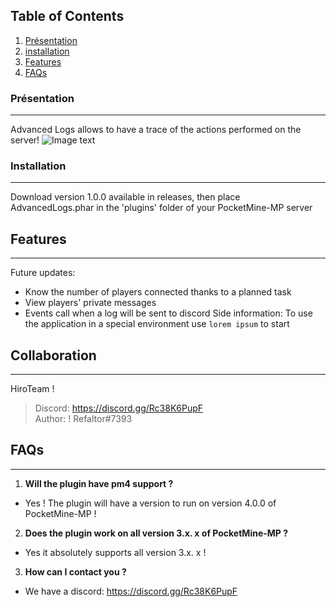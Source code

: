 ## Table of Contents
1. [Présentation](#présentation)
2. [installation](#installation)
3. [Features](#features)
4. [FAQs](#faqs)
### Présentation
***
Advanced Logs allows to have a trace of the actions performed on the server!
![Image text](https://www.pngkit.com/png/detail/17-179788_discord-logo-png.png)

### Installation
***
Download version 1.0.0 available in releases, then place AdvancedLogs.phar in the 'plugins' folder of your PocketMine-MP server

## Features
***
Future updates:
* Know the number of players connected thanks to a planned task
* View players' private messages
* Events call when a log will be sent to discord
Side information: To use the application in a special environment use ```lorem ipsum``` to start
## Collaboration
***
HiroTeam !
> Discord: https://discord.gg/Rc38K6PupF <br>
> Author: ! Refaltor#7393
## FAQs
***
1. **Will the plugin have pm4 support ?**
* Yes ! The plugin will have a version to run on version 4.0.0 of PocketMine-MP !
2. **Does the plugin work on all version 3.x. x of PocketMine-MP ?**
* Yes it absolutely supports all version 3.x. x !
3. **How can I contact you ?**
* We have a discord: https://discord.gg/Rc38K6PupF
